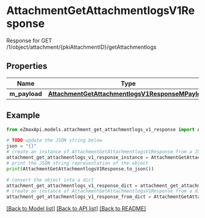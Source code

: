 # AttachmentGetAttachmentlogsV1Response

Response for GET /1/object/attachment/{pkiAttachmentID}/getAttachmentlogs

## Properties

Name | Type | Description | Notes
------------ | ------------- | ------------- | -------------
**m_payload** | [**AttachmentGetAttachmentlogsV1ResponseMPayload**](AttachmentGetAttachmentlogsV1ResponseMPayload.md) |  | 

## Example

```python
from eZmaxApi.models.attachment_get_attachmentlogs_v1_response import AttachmentGetAttachmentlogsV1Response

# TODO update the JSON string below
json = "{}"
# create an instance of AttachmentGetAttachmentlogsV1Response from a JSON string
attachment_get_attachmentlogs_v1_response_instance = AttachmentGetAttachmentlogsV1Response.from_json(json)
# print the JSON string representation of the object
print(AttachmentGetAttachmentlogsV1Response.to_json())

# convert the object into a dict
attachment_get_attachmentlogs_v1_response_dict = attachment_get_attachmentlogs_v1_response_instance.to_dict()
# create an instance of AttachmentGetAttachmentlogsV1Response from a dict
attachment_get_attachmentlogs_v1_response_from_dict = AttachmentGetAttachmentlogsV1Response.from_dict(attachment_get_attachmentlogs_v1_response_dict)
```
[[Back to Model list]](../README.md#documentation-for-models) [[Back to API list]](../README.md#documentation-for-api-endpoints) [[Back to README]](../README.md)


